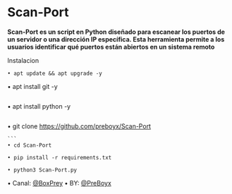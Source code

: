 # Scan-Port


**Scan-Port es un script en Python diseñado para escanear los puertos de un servidor o una dirección IP específica. Esta herramienta permite a los usuarios identificar qué puertos están abiertos en un sistema remoto**

Instalacion

```
• apt update && apt upgrade -y
```
• apt install git -y
```
```
• apt install python -y
```
```
• git clone https://github.com/preboyx/Scan-Port
````
```
• cd Scan-Port
````
```
• pip install -r requirements.txt
```
```
• python3 Scan-Port.py
```

• Canal: [@BoxPrey](https://t.me/BoxPrey)
• BY: [@PreBoyx](https://t.me/PreBoyx)